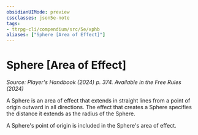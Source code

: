 ```yaml
---
obsidianUIMode: preview
cssclasses: json5e-note
tags:
- ttrpg-cli/compendium/src/5e/xphb
aliases: ["Sphere [Area of Effect]"]
---
```

# Sphere [Area of Effect]
*Source: Player's Handbook (2024) p. 374. Available in the Free Rules (2024)* 

A Sphere is an area of effect that extends in straight lines from a point of origin outward in all directions. The effect that creates a Sphere specifies the distance it extends as the radius of the Sphere.

A Sphere's point of origin is included in the Sphere's area of effect.